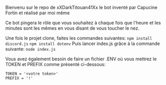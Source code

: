 Bienvenu sur le repo de xXDarkTitouan41Xx le bot inventé par Capucine Fortin et réalisé par moi même

Ce bot pingera le rôle que vous souhaitez à chaque fois que l'heure et les minutes sont les mêmes en vous disant de vous toucher le nez.

Une fois le projet clone, faites les commandes suivantes:
`npm install discord.js`
`npm install dotenv`
Puis lancer index.js grâce à la commande suivante:
`node index.js`

Vous avez également besoin de faire un fichier .ENV où vous mettrez le TOKEN et PREFIX comme présenté ci-dessous:
```
TOKEN = '<votre token>'
PREFIX = '!'
```
